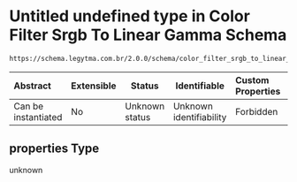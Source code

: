 # Untitled undefined type in Color Filter Srgb To Linear Gamma Schema

```txt
https://schema.legytma.com.br/2.0.0/schema/color_filter_srgb_to_linear_gamma.schema.json#/properties
```




| Abstract            | Extensible | Status         | Identifiable            | Custom Properties | Additional Properties | Access Restrictions | Defined In                                                                                                                        |
| :------------------ | ---------- | -------------- | ----------------------- | :---------------- | --------------------- | ------------------- | --------------------------------------------------------------------------------------------------------------------------------- |
| Can be instantiated | No         | Unknown status | Unknown identifiability | Forbidden         | Allowed               | none                | [color_filter_srgb_to_linear_gamma.schema.json\*](../schema/color_filter_srgb_to_linear_gamma.schema.json) |

## properties Type

unknown
